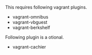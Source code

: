 This requires following vagrant plugins.
- vagrant-omnibus
- vagrant-vbguest
- vagrant-berkshelf

Following plugin is a otional.
- vagrant-cachier